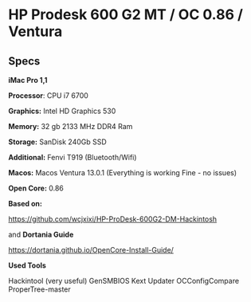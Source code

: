 # HP Prodesk 600 G2 MT / OC 0.86 / Ventura


## Specs #

**iMac Pro 1,1**

**Processor**:  CPU i7 6700

**Graphics:**   Intel HD Graphics 530

**Memory:**     32 gb 2133 MHz DDR4 Ram

**Storage:**    SanDisk 240Gb SSD 

**Additional:** Fenvi T919 (Bluetooth/Wifi)

**Macos:**      Macos Ventura 13.0.1 (Everything is working Fine - no issues)

**Open Core:**    0.86


**Based on:**

https://github.com/wcjxixi/HP-ProDesk-600G2-DM-Hackintosh

and 
**Dortania Guide**

https://dortania.github.io/OpenCore-Install-Guide/

**Used Tools**

Hackintool (very useful)
GenSMBIOS
Kext Updater
OCConfigCompare
ProperTree-master

